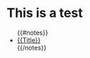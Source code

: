 # This is a test

<ul>
{{#notes}}
<li><a href="note/{{url}}.html">{{Title}}</a></li>
{{/notes}}
</ul>